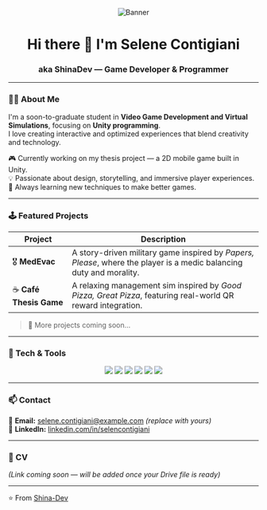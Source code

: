 <!-- Banner -->
<p align="center">
  <img src="https://via.placeholder.com/800x200/dbc5f9/ffffff?text=ShinaDev+Portfolio+Banner" alt="Banner" />
</p>

<h1 align="center">Hi there 👋 I'm <strong>Selene Contigiani</strong></h1>
<h3 align="center">aka <strong>ShinaDev</strong> — Game Developer & Programmer</h3>

---

### 🧍‍♀️ About Me
I'm a soon-to-graduate student in **Video Game Development and Virtual Simulations**, focusing on **Unity programming**.  
I love creating interactive and optimized experiences that blend creativity and technology.  

🎮 Currently working on my thesis project — a 2D mobile game built in Unity.  
💡 Passionate about design, storytelling, and immersive player experiences.  
🌱 Always learning new techniques to make better games.  

---

### 🕹️ Featured Projects

| Project | Description |
|----------|-------------|
| 🎖️ **MedEvac** | A story-driven military game inspired by *Papers, Please*, where the player is a medic balancing duty and morality. |
| ☕ **Café Thesis Game** | A relaxing management sim inspired by *Good Pizza, Great Pizza*, featuring real-world QR reward integration. |

> 🔗 More projects coming soon...

---

### 🧰 Tech & Tools

<p align="center">
  <img src="https://img.shields.io/badge/-Unity-000?&logo=unity&logoColor=white" />
  <img src="https://img.shields.io/badge/-C%23-239120?&logo=c-sharp&logoColor=white" />
  <img src="https://img.shields.io/badge/-Git-F05032?&logo=git&logoColor=white" />
  <img src="https://img.shields.io/badge/-GitHub-181717?&logo=github&logoColor=white" />
  <img src="https://img.shields.io/badge/-HTML5-E34F26?&logo=html5&logoColor=white" />
  <img src="https://img.shields.io/badge/-CSS3-1572B6?&logo=css3&logoColor=white" />
</p>

---

### 📫 Contact

📧 **Email:** selene.contigiani@example.com *(replace with yours)*  
💼 **LinkedIn:** [linkedin.com/in/selencontigiani](#)  


---

### 📄 CV
*(Link coming soon — will be added once your Drive file is ready)*

---

⭐️ From [Shina-Dev](https://github.com/Shina-Dev)
